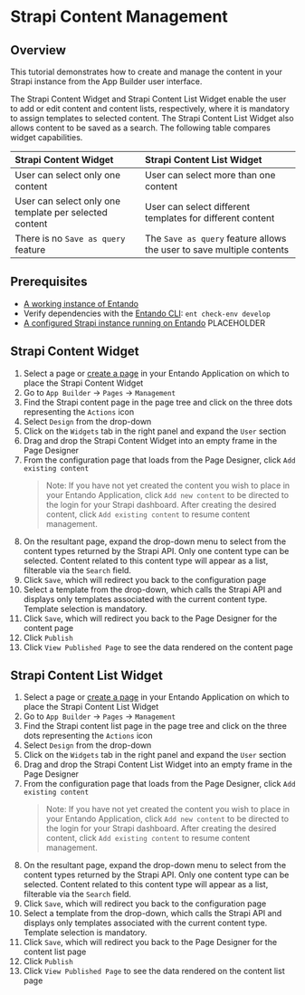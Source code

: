 # Strapi Content Management

## Overview

This tutorial demonstrates how to create and manage the content in your Strapi instance from the App Builder user interface.

The Strapi Content Widget and Strapi Content List Widget enable the user to add or edit content and content lists, respectively, where it is mandatory to assign templates to selected content. The Strapi Content List Widget also allows content to be saved as a search. The following table compares widget capabilities.

| Strapi Content Widget |  Strapi Content List Widget
|:--|:--
| User can select only one content | User can select more than one content |
| User can select only one template per selected content | User can select different templates for different content |
| There is no `Save as query` feature | The `Save as query` feature allows the user to save multiple contents |

## Prerequisites

- [A working instance of Entando](../../../docs/getting-started/)
- Verify dependencies with the [Entando CLI](../../docs/getting-started/entando-cli.md#check-the-environment): `ent check-env develop`
- [A configured Strapi instance running on Entando](pda-tutorial.md) PLACEHOLDER

## Strapi Content Widget

1. Select a page or [create a page](../compose/page-management.md#create-a-page) in your Entando Application on which to place the Strapi Content Widget
2. Go to  `App Builder` → `Pages` → `Management`
3. Find the Strapi content page in the page tree and click on the three dots representing the `Actions` icon
4. Select `Design` from the drop-down
5. Click on the `Widgets` tab in the right panel and expand the `User` section
6. Drag and drop the Strapi Content Widget into an empty frame in the Page Designer
7. From the configuration page that loads from the Page Designer, click `Add existing content`
   >Note: If you have not yet created the content you wish to place in your Entando Application, click `Add new content` to be directed to the login for your Strapi dashboard. After creating the desired content, click `Add existing content` to resume content management.
8. On the resultant page, expand the drop-down menu to select from the content types returned by the Strapi API. Only one content type can be selected. Content related to this content type will appear as a list, filterable via the `Search` field.
9. Click `Save`, which will redirect you back to the configuration page
10. Select a template from the drop-down, which calls the Strapi API and displays only templates associated with the current content type. Template selection is mandatory.
11. Click `Save`, which will redirect you back to the Page Designer for the content page
12. Click `Publish`
13. Click `View Published Page` to see the data rendered on the content page

## Strapi Content List Widget

1. Select a page or [create a page](../compose/page-management.md#create-a-page) in your Entando Application on which to place the Strapi Content List Widget
2. Go to  `App Builder` → `Pages` → `Management`
3. Find the Strapi content list page in the page tree and click on the three dots representing the `Actions` icon
4. Select `Design` from the drop-down
5. Click on the `Widgets` tab in the right panel and expand the `User` section
6. Drag and drop the Strapi Content List Widget into an empty frame in the Page Designer
7. From the configuration page that loads from the Page Designer, click `Add existing content`
   >Note: If you have not yet created the content you wish to place in your Entando Application, click `Add new content` to be directed to the login for your Strapi dashboard. After creating the desired content, click `Add existing content` to resume content management.
8. On the resultant page, expand the drop-down menu to select from the content types returned by the Strapi API. Only one content type can be selected. Content related to this content type will appear as a list, filterable via the `Search` field.
9. Click `Save`, which will redirect you back to the configuration page
10. Select a template from the drop-down, which calls the Strapi API and displays only templates associated with the current content type. Template selection is mandatory.
11. Click `Save`, which will redirect you back to the Page Designer for the content list page
12. Click `Publish`
13. Click `View Published Page` to see the data rendered on the content list page

